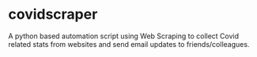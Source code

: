 # covidscraper
A python based automation script using Web Scraping to collect Covid related stats from websites and send email updates to friends/colleagues.
